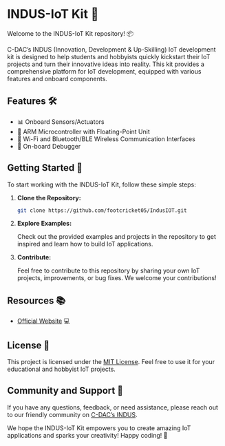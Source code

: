 # INDUS-IoT Kit 🚀

Welcome to the INDUS-IoT Kit repository! 📦

C-DAC’s INDUS (Innovation, Development & Up-Skilling) IoT development kit is designed to help students and hobbyists quickly kickstart their IoT projects and turn their innovative ideas into reality. This kit provides a comprehensive platform for IoT development, equipped with various features and onboard components.

## Features 🛠️

- 📊 Onboard Sensors/Actuators
- 🧠 ARM Microcontroller with Floating-Point Unit
- 📡 Wi-Fi and Bluetooth/BLE Wireless Communication Interfaces
- 🐛 On-board Debugger

## Getting Started 🚀

To start working with the INDUS-IoT Kit, follow these simple steps:

1. **Clone the Repository:**

   ```bash
   git clone https://github.com/footcricket05/IndusIOT.git
   ```

2. **Explore Examples:**

   Check out the provided examples and projects in the repository to get inspired and learn how to build IoT applications.

3. **Contribute:**

   Feel free to contribute to this repository by sharing your own IoT projects, improvements, or bug fixes. We welcome your contributions!

## Resources 📚

- [Official Website](https://ictgcw2.iotcdac.in/) 💻

## License 📜

This project is licensed under the [MIT License](LICENSE.md). Feel free to use it for your educational and hobbyist IoT projects.

## Community and Support 🤝

If you have any questions, feedback, or need assistance, please reach out to our friendly community on [C-DAC’s INDUS](https://ictgcw2.iotcdac.in/#footer).

We hope the INDUS-IoT Kit empowers you to create amazing IoT applications and sparks your creativity! Happy coding! 🌟
